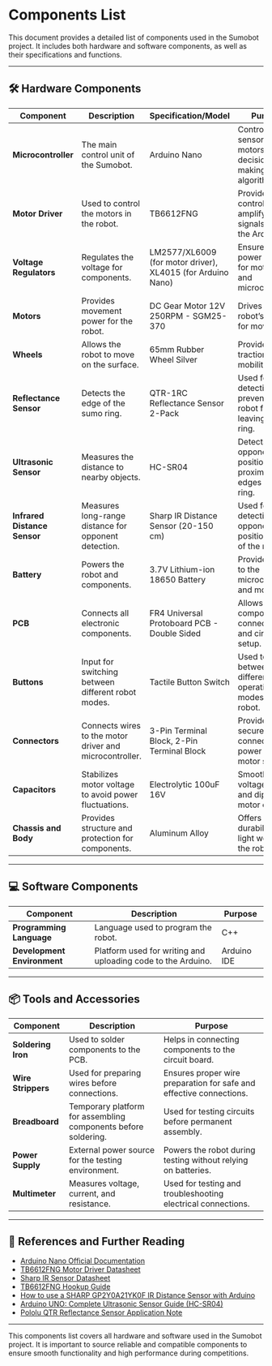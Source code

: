# Components List

This document provides a detailed list of components used in the Sumobot project. It includes both hardware and software components, as well as their specifications and functions.

---

## 🛠️ **Hardware Components**

| **Component**                                | **Description**                                                     | **Specification/Model**                           | **Purpose**                                                  |
|----------------------------------------------|---------------------------------------------------------------------|---------------------------------------------------|--------------------------------------------------------------|
| **Microcontroller**                          | The main control unit of the Sumobot.                              | Arduino Nano                                      | Controls all sensors, motors, and decision-making algorithms. |
| **Motor Driver**                             | Used to control the motors in the robot.                           | TB6612FNG                                          | Provides motor control by amplifying signals from the Arduino. |
| **Voltage Regulators**                       | Regulates the voltage for components.                              | LM2577/XL6009 (for motor driver), XL4015 (for Arduino Nano) | Ensures stable power supply for motor driver and microcontroller. |
| **Motors**                                   | Provides movement power for the robot.                             | DC Gear Motor 12V 250RPM - SGM25-370               | Drives the robot’s wheels for movement.                      |
| **Wheels**                                   | Allows the robot to move on the surface.                           | 65mm Rubber Wheel Silver                          | Provides traction and mobility.                              |
| **Reflectance Sensor**                       | Detects the edge of the sumo ring.                                | QTR-1RC Reflectance Sensor 2-Pack                  | Used for line detection to prevent the robot from leaving the ring. |
| **Ultrasonic Sensor**                        | Measures the distance to nearby objects.                           | HC-SR04                                            | Detects opponent position and proximity to the edges of the ring. |
| **Infrared Distance Sensor**                 | Measures long-range distance for opponent detection.               | Sharp IR Distance Sensor (20-150 cm)              | Used for detecting opponent position in front of the robot.  |
| **Battery**                                  | Powers the robot and components.                                   | 3.7V Lithium-ion 18650 Battery                     | Provides power to the microcontroller and motors.             |
| **PCB**                                      | Connects all electronic components.                               | FR4 Universal Protoboard PCB - Double Sided       | Allows for easy component connections and circuit setup.     |
| **Buttons**                                  | Input for switching between different robot modes.                 | Tactile Button Switch                             | Used to switch between different operational modes of the robot. |
| **Connectors**                               | Connects wires to the motor driver and microcontroller.            | 3-Pin Terminal Block, 2-Pin Terminal Block         | Provides secure connections for power and motor signals.      |
| **Capacitors**                               | Stabilizes motor voltage to avoid power fluctuations.              | Electrolytic 100uF 16V                            | Smoothens out voltage spikes and dips in the motor circuit.  |
| **Chassis and Body**                         | Provides structure and protection for components.                  | Aluminum Alloy                                     | Offers strength, durability, and light weight for the robot.  |

---

## 💻 **Software Components**

| **Component**                                | **Description**                                                     | **Purpose**                                                  |
|----------------------------------------------|---------------------------------------------------------------------|--------------------------------------------------------------|
| **Programming Language**                     | Language used to program the robot.                                | C++                                                       | Main programming language for Arduino sketch and control.    |
| **Development Environment**                  | Platform used for writing and uploading code to the Arduino.       | Arduino IDE                                              | Used to write code and upload to the microcontroller.         |

---

## 📦 **Tools and Accessories**

| **Component**                                | **Description**                                                     | **Purpose**                                                  |
|----------------------------------------------|---------------------------------------------------------------------|--------------------------------------------------------------|
| **Soldering Iron**                           | Used to solder components to the PCB.                              | Helps in connecting components to the circuit board.         |
| **Wire Strippers**                           | Used for preparing wires before connections.                       | Ensures proper wire preparation for safe and effective connections. |
| **Breadboard**                               | Temporary platform for assembling components before soldering.     | Used for testing circuits before permanent assembly.         |
| **Power Supply**                             | External power source for the testing environment.                 | Powers the robot during testing without relying on batteries. |
| **Multimeter**                               | Measures voltage, current, and resistance.                         | Used for testing and troubleshooting electrical connections.  |

---

## 📝 **References and Further Reading**
- [Arduino Nano Official Documentation](https://www.arduino.cc/en/Guide/ArduinoNano)
- [TB6612FNG Motor Driver Datasheet](https://www.toshiba.semicon-storage.com/info/docget.jsp?did=2720&prodName=TB6612FNG)
- [Sharp IR Sensor Datasheet](https://www.sharp.co.jp/products/device/ir-sensor/pdf/data-sheets/sharp-ir-sensor-20cm-to-150cm.pdf)
- [TB6612FNG Hookup Guide](https://learn.sparkfun.com/tutorials/tb6612fng-hookup-guide/all)
- [How to use a SHARP GP2Y0A21YK0F IR Distance Sensor with Arduino](https://www.makerguides.com/sharp-gp2y0a21yk0f-ir-distance-sensor-arduino-tutorial/)
- [Arduino UNO: Complete Ultrasonic Sensor Guide (HC-SR04)](https://www.instructables.com/Arduino-UNO-Complete-Ultrasonic-Sensor-Guide-HC-SR/)
- [Pololu QTR Reflectance Sensor Application Note](https://www.pololu.com/docs/pdf/0J13/QTR_application_note.pdf)

---

This components list covers all hardware and software used in the Sumobot project. It is important to source reliable and compatible components to ensure smooth functionality and high performance during competitions.
